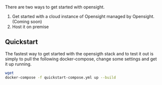 There are two ways to get started with opensight.

1. Get started with a cloud instance of Opensight managed by Opensight. (Coming soon)
2. Host it on premise

## Quickstart
The fastest way to get started with the opensigth stack and to test it out is simply to pull the following docker-compose, change some settings and get it up running.

```bash
wget 
docker-compose -f quickstart-compose.yml up --build
```